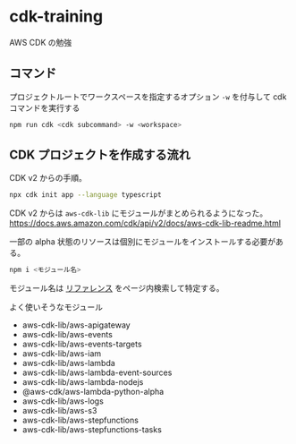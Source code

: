 # cdk-training
AWS CDK の勉強

## コマンド

プロジェクトルートでワークスペースを指定するオプション `-w` を付与して cdk コマンドを実行する

```sh
npm run cdk <cdk subcommand> -w <workspace>
```

## CDK プロジェクトを作成する流れ

CDK v2 からの手順。

```bash
npx cdk init app --language typescript
```

CDK v2 からは `aws-cdk-lib` にモジュールがまとめられるようになった。  
https://docs.aws.amazon.com/cdk/api/v2/docs/aws-cdk-lib-readme.html

一部の alpha 状態のリソースは個別にモジュールをインストールする必要がある。  

```bash
npm i <モジュール名>
```

モジュール名は [リファレンス](https://docs.aws.amazon.com/cdk/api/v2/docs/aws-construct-library.html) をページ内検索して特定する。

よく使いそうなモジュール

- aws-cdk-lib/aws-apigateway
- aws-cdk-lib/aws-events
- aws-cdk-lib/aws-events-targets
- aws-cdk-lib/aws-iam
- aws-cdk-lib/aws-lambda
- aws-cdk-lib/aws-lambda-event-sources
- aws-cdk-lib/aws-lambda-nodejs
- @aws-cdk/aws-lambda-python-alpha
- aws-cdk-lib/aws-logs
- aws-cdk-lib/aws-s3
- aws-cdk-lib/aws-stepfunctions
- aws-cdk-lib/aws-stepfunctions-tasks